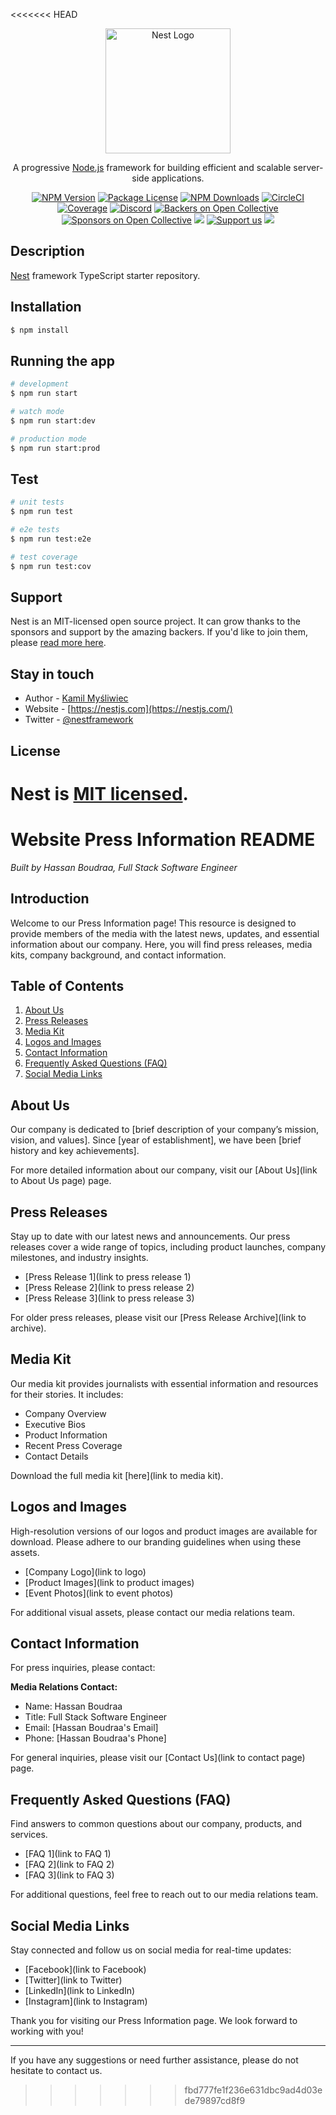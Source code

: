 <<<<<<< HEAD
<p align="center">
  <a href="http://nestjs.com/" target="blank"><img src="https://nestjs.com/img/logo-small.svg" width="200" alt="Nest Logo" /></a>
</p>

[circleci-image]: https://img.shields.io/circleci/build/github/nestjs/nest/master?token=abc123def456
[circleci-url]: https://circleci.com/gh/nestjs/nest

  <p align="center">A progressive <a href="http://nodejs.org" target="_blank">Node.js</a> framework for building efficient and scalable server-side applications.</p>
    <p align="center">
<a href="https://www.npmjs.com/~nestjscore" target="_blank"><img src="https://img.shields.io/npm/v/@nestjs/core.svg" alt="NPM Version" /></a>
<a href="https://www.npmjs.com/~nestjscore" target="_blank"><img src="https://img.shields.io/npm/l/@nestjs/core.svg" alt="Package License" /></a>
<a href="https://www.npmjs.com/~nestjscore" target="_blank"><img src="https://img.shields.io/npm/dm/@nestjs/common.svg" alt="NPM Downloads" /></a>
<a href="https://circleci.com/gh/nestjs/nest" target="_blank"><img src="https://img.shields.io/circleci/build/github/nestjs/nest/master" alt="CircleCI" /></a>
<a href="https://coveralls.io/github/nestjs/nest?branch=master" target="_blank"><img src="https://coveralls.io/repos/github/nestjs/nest/badge.svg?branch=master#9" alt="Coverage" /></a>
<a href="https://discord.gg/G7Qnnhy" target="_blank"><img src="https://img.shields.io/badge/discord-online-brightgreen.svg" alt="Discord"/></a>
<a href="https://opencollective.com/nest#backer" target="_blank"><img src="https://opencollective.com/nest/backers/badge.svg" alt="Backers on Open Collective" /></a>
<a href="https://opencollective.com/nest#sponsor" target="_blank"><img src="https://opencollective.com/nest/sponsors/badge.svg" alt="Sponsors on Open Collective" /></a>
  <a href="https://paypal.me/kamilmysliwiec" target="_blank"><img src="https://img.shields.io/badge/Donate-PayPal-ff3f59.svg"/></a>
    <a href="https://opencollective.com/nest#sponsor"  target="_blank"><img src="https://img.shields.io/badge/Support%20us-Open%20Collective-41B883.svg" alt="Support us"></a>
  <a href="https://twitter.com/nestframework" target="_blank"><img src="https://img.shields.io/twitter/follow/nestframework.svg?style=social&label=Follow"></a>
</p>
  <!--[![Backers on Open Collective](https://opencollective.com/nest/backers/badge.svg)](https://opencollective.com/nest#backer)
  [![Sponsors on Open Collective](https://opencollective.com/nest/sponsors/badge.svg)](https://opencollective.com/nest#sponsor)-->

## Description

[Nest](https://github.com/nestjs/nest) framework TypeScript starter repository.

## Installation

```bash
$ npm install
```

## Running the app

```bash
# development
$ npm run start

# watch mode
$ npm run start:dev

# production mode
$ npm run start:prod
```

## Test

```bash
# unit tests
$ npm run test

# e2e tests
$ npm run test:e2e

# test coverage
$ npm run test:cov
```

## Support

Nest is an MIT-licensed open source project. It can grow thanks to the sponsors and support by the amazing backers. If you'd like to join them, please [read more here](https://docs.nestjs.com/support).

## Stay in touch

- Author - [Kamil Myśliwiec](https://kamilmysliwiec.com)
- Website - [https://nestjs.com](https://nestjs.com/)
- Twitter - [@nestframework](https://twitter.com/nestframework)

## License

Nest is [MIT licensed](LICENSE).
=======
# Website Press Information README

*Built by Hassan Boudraa, Full Stack Software Engineer*

## Introduction
Welcome to our Press Information page! This resource is designed to provide members of the media with the latest news, updates, and essential information about our company. Here, you will find press releases, media kits, company background, and contact information.

## Table of Contents
1. [About Us](#about-us)
2. [Press Releases](#press-releases)
3. [Media Kit](#media-kit)
4. [Logos and Images](#logos-and-images)
5. [Contact Information](#contact-information)
6. [Frequently Asked Questions (FAQ)](#frequently-asked-questions-faq)
7. [Social Media Links](#social-media-links)

## About Us
Our company is dedicated to [brief description of your company’s mission, vision, and values]. Since [year of establishment], we have been [brief history and key achievements].

For more detailed information about our company, visit our [About Us](link to About Us page) page.

## Press Releases
Stay up to date with our latest news and announcements. Our press releases cover a wide range of topics, including product launches, company milestones, and industry insights.

- [Press Release 1](link to press release 1)
- [Press Release 2](link to press release 2)
- [Press Release 3](link to press release 3)

For older press releases, please visit our [Press Release Archive](link to archive).

## Media Kit
Our media kit provides journalists with essential information and resources for their stories. It includes:

- Company Overview
- Executive Bios
- Product Information
- Recent Press Coverage
- Contact Details

Download the full media kit [here](link to media kit).

## Logos and Images
High-resolution versions of our logos and product images are available for download. Please adhere to our branding guidelines when using these assets.

- [Company Logo](link to logo)
- [Product Images](link to product images)
- [Event Photos](link to event photos)

For additional visual assets, please contact our media relations team.

## Contact Information
For press inquiries, please contact:

**Media Relations Contact:**
- Name: Hassan Boudraa
- Title: Full Stack Software Engineer
- Email: [Hassan Boudraa's Email]
- Phone: [Hassan Boudraa's Phone]

For general inquiries, please visit our [Contact Us](link to contact page) page.

## Frequently Asked Questions (FAQ)
Find answers to common questions about our company, products, and services.

- [FAQ 1](link to FAQ 1)
- [FAQ 2](link to FAQ 2)
- [FAQ 3](link to FAQ 3)

For additional questions, feel free to reach out to our media relations team.

## Social Media Links
Stay connected and follow us on social media for real-time updates:

- [Facebook](link to Facebook)
- [Twitter](link to Twitter)
- [LinkedIn](link to LinkedIn)
- [Instagram](link to Instagram)

Thank you for visiting our Press Information page. We look forward to working with you!

---

If you have any suggestions or need further assistance, please do not hesitate to contact us.
>>>>>>> fbd777fe1f236e631dbc9ad4d03ede79897cd8f9
